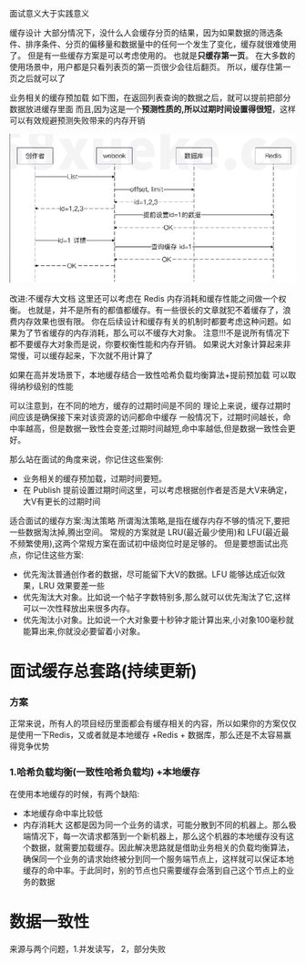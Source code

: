 面试意义大于实践意义

缓存设计
大部分情况下，没什么人会缓存分页的结果，因为如果数据的筛选条件、排序条件、分页的偏移量和数据量中的任何一个发生了变化，缓存就很难使用了。
但是有一些缓存方案是可以考虑使用的。
也就是**只缓存第一页**。
在大多数的使用场景中，用户都是只看列表页的第一页很少会往后翻页。
所以，缓存住第一页之后就可以了


业务相关的缓存预加载
如下图，在返回列表查询的数据之后，就可以提前把部分数据放进缓存里面
而且,因为这是一个**预测性质的,所以过期时间设置得很短**，这样可以有效规避预测失败带来的内存开销

![](./images/cache1.png)


改进:不缓存大文档
这里还可以考虑在 Redis 内存消耗和缓存性能之间做一个权衡。
也就是，并不是所有的都值都缓存。有一些很长的文章就犯不着缓存了，浪费内存效果也很有限。
你在后续设计和缓存有关的机制时都要考虑这种问题。如果为了节省缓存的内存消耗，那么可以不缓存大对象。
注意!!!不是说所有情况下都不要缓存大对象而是说，你要权衡性能和内存开销。
如果说大对象计算起来非常慢，可以缓存起来，下次就不用计算了

如果在高并发场景下，本地缓存结合一致性哈希负载均衡算法+提前预加载 可以取得纳秒级别的性能



可以注意到，在不同的地方，缓存的过期时间是不同的
理论上来说，缓存过期时间应该是确保接下来对该资源的访问都命中缓存
一般情况下，过期时间越长，命中率越高，但是数据一致性会变差;过期时间越短,命中率越低,但是数据一致性会更好。

那么站在面试的角度来说，你记住这些案例:
- 业务相关的缓存预加载，过期时间要短。
- 在 Publish 提前设置过期时间这里，可以考虑根据创作者是否是大V来确定，大V有更长的过期时间


适合面试的缓存方案:淘汰策略
所谓淘汰策略,是指在缓存内存不够的情况下,要把一些数据淘汰掉,腾出空间。
常规的方案就是 LRU(最近最少使用)和 LFU(最近最不频繁使用),这两个常规方案在面试初中级岗位时是足够的。
但是要想面试出亮点，你记住这些方案:
- 优先淘汰普通创作者的数据，尽可能留下大V的数据。LFU 能够达成近似效果，LRU 效果要差一些
- 优先淘汰大对象。比如说一个帖子字数特别多,那么就可以优先淘汰了它,这样可以一次性释放出来很多内存。
- 优先淘汰小对象。比如说一个大对象要十秒钟才能计算出来,小对象100毫秒就能算出来,你就没必要留着小对象。



# 面试缓存总套路(持续更新)
### 方案
正常来说，所有人的项目经历里面都会有缓存相关的内容，所以如果你的方案仅仅是使用一下Redis，又或者就是本地缓存 +Redis + 数据库，那么还是不太容易赢得竞争优势
### 1.哈希负载均衡(一致性哈希负载均) +本地缓存
在使用本地缓存的时候，有两个缺陷:
- 本地缓存命中率比较低
- 内存消耗大
这都是因为同一个业务的请求，可能分散到不同的机器上。那么极端情况下，每一次请求都落到一个新机器上，那么这个机器的本地缓存没有这个数据，就需要加载缓存。因此解决思路就是借助业务相关的负载均衡算法，确保同一个业务的请求始终被分到同一个服务端节点上，这样就可以保证本地缓存的命中率。于此同时，别的节点也只需要缓存会落到自己这个节点上的业务的数据

# 数据一致性
来源与两个问题，1.并发读写， 2，部分失败